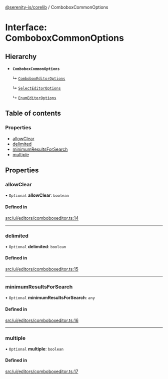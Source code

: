 [@serenity-is/corelib](../README.md) / ComboboxCommonOptions

# Interface: ComboboxCommonOptions

## Hierarchy

- **`ComboboxCommonOptions`**

  ↳ [`ComboboxEditorOptions`](ComboboxEditorOptions.md)

  ↳ [`SelectEditorOptions`](SelectEditorOptions.md)

  ↳ [`EnumEditorOptions`](EnumEditorOptions.md)

## Table of contents

### Properties

- [allowClear](ComboboxCommonOptions.md#allowclear)
- [delimited](ComboboxCommonOptions.md#delimited)
- [minimumResultsForSearch](ComboboxCommonOptions.md#minimumresultsforsearch)
- [multiple](ComboboxCommonOptions.md#multiple)

## Properties

### allowClear

• `Optional` **allowClear**: `boolean`

#### Defined in

[src/ui/editors/comboboxeditor.ts:14](https://github.com/serenity-is/serenity/blob/master/packages/corelib/src/ui/editors/comboboxeditor.ts#L14)

___

### delimited

• `Optional` **delimited**: `boolean`

#### Defined in

[src/ui/editors/comboboxeditor.ts:15](https://github.com/serenity-is/serenity/blob/master/packages/corelib/src/ui/editors/comboboxeditor.ts#L15)

___

### minimumResultsForSearch

• `Optional` **minimumResultsForSearch**: `any`

#### Defined in

[src/ui/editors/comboboxeditor.ts:16](https://github.com/serenity-is/serenity/blob/master/packages/corelib/src/ui/editors/comboboxeditor.ts#L16)

___

### multiple

• `Optional` **multiple**: `boolean`

#### Defined in

[src/ui/editors/comboboxeditor.ts:17](https://github.com/serenity-is/serenity/blob/master/packages/corelib/src/ui/editors/comboboxeditor.ts#L17)

